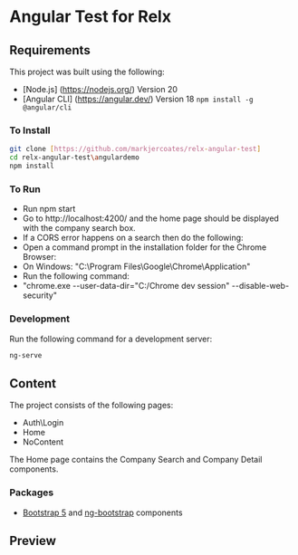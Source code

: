 # Angular Test for Relx

## Requirements

This project was built using the following:
- [Node.js] (https://nodejs.org/) Version 20
- [Angular CLI] (https://angular.dev/) Version 18 `npm install -g @angular/cli`

### To Install
```sh
git clone [https://github.com/markjercoates/relx-angular-test]
cd relx-angular-test\angulardemo
npm install
```
### To Run
- Run npm start
- Go to http://localhost:4200/ and the home page should be displayed with the company search box.
- If a CORS error happens on a search then do the following:
- Open a command prompt in the installation folder for the Chrome Browser:
- On Windows: "C:\Program Files\Google\Chrome\Application"
- Run the following command: 
- "chrome.exe --user-data-dir="C:/Chrome dev session" --disable-web-security"

### Development 
Run the following command for a development server:
```sh
ng-serve
```
## Content
The project consists of the following pages:
- Auth\Login
- Home
- NoContent

The Home page contains the Company Search and Company Detail components.

### Packages
-  [Bootstrap 5](https://getbootstrap.com/) and [ng-bootstrap](https://ng-bootstrap.github.io/) components

## Preview
